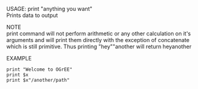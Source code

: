 USAGE: print  \"anything you want\"   
Prints data to output   

NOTE   
print command will not perform arithmetic or any other calculation on it's arguments and will print them directly with the exception of concatenate which is still primitive. Thus printing "hey""another will return heyanother   

EXAMPLE   

    print "Welcome to OGrEE"   
    print $x
    print $x"/another/path"